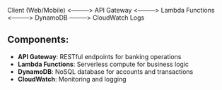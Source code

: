 Client (Web/Mobile) <────> API Gateway <────> Lambda Functions <────> DynamoDB ────> CloudWatch Logs


## Components:
- **API Gateway**: RESTful endpoints for banking operations
- **Lambda Functions**: Serverless compute for business logic
- **DynamoDB**: NoSQL database for accounts and transactions
- **CloudWatch**: Monitoring and logging
